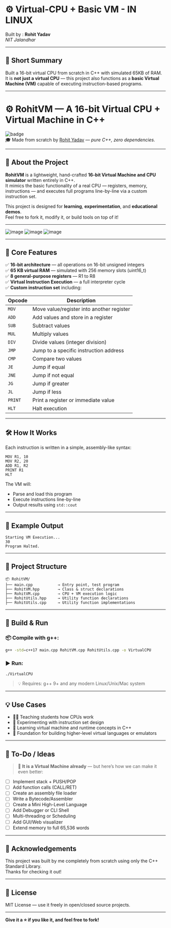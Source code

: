 # ⚙️ Virtual-CPU + Basic VM - IN LINUX

Built by : **Rohit Yadav**  
*NIT Jalandhar*

---

## 🧾 Short Summary

Built a 16-bit virtual CPU from scratch in C++ with simulated 65KB of RAM.  
It is **not just a virtual CPU** — this project also functions as a **basic Virtual Machine (VM)** capable of executing instruction-based programs.

---

# ⚙️ RohitVM — A 16-bit Virtual CPU + Virtual Machine in C++

![badge](https://img.shields.io/badge/status-Working-brightgreen)  
🎓 Made from scratch by [Rohit Yadav](https://github.com/YourGitHubUsername) — *pure C++, zero dependencies.*

---

## 🚀 About the Project

**RohitVM** is a lightweight, hand-crafted **16-bit Virtual Machine and CPU simulator** written entirely in C++.  
It mimics the basic functionality of a real CPU — registers, memory, instructions — and executes full programs line-by-line via a custom instruction set.

This project is designed for **learning**, **experimentation**, and **educational demos**.  
Feel free to fork it, modify it, or build tools on top of it!

---

![image](https://github.com/user-attachments/assets/31340bde-b08a-46b0-a677-36c5240fb175)
![image](https://github.com/user-attachments/assets/b2b431b0-9131-4b46-a5b9-4dde33ac5243)
![image](https://github.com/user-attachments/assets/83ce8a82-4b58-4aaf-bf68-39674171b9aa)

---

## 🧠 Core Features

✅ **16-bit architecture** — all operations on 16-bit unsigned integers  
✅ **65 KB virtual RAM** — simulated with 256 memory slots (uint16_t)  
✅ **8 general-purpose registers** — R1 to R8  
✅ **Virtual Instruction Execution** — a full interpreter cycle  
✅ **Custom instruction set** including:

| Opcode   | Description                             |
|----------|-----------------------------------------|
| `MOV`    | Move value/register into another register |
| `ADD`    | Add values and store in a register       |
| `SUB`    | Subtract values                          |
| `MUL`    | Multiply values                          |
| `DIV`    | Divide values (integer division)         |
| `JMP`    | Jump to a specific instruction address   |
| `CMP`    | Compare two values                       |
| `JE`     | Jump if equal                            |
| `JNE`    | Jump if not equal                        |
| `JG`     | Jump if greater                          |
| `JL`     | Jump if less                             |
| `PRINT`  | Print a register or immediate value      |
| `HLT`    | Halt execution                           |

---

## 🛠️ How It Works

Each instruction is written in a simple, assembly-like syntax:

```
MOV R1, 10
MOV R2, 20
ADD R1, R2
PRINT R1
HLT
```

The VM will:
- Parse and load this program
- Execute instructions line-by-line
- Output results using `std::cout`

---

## 🧪 Example Output

```
Starting VM Execution...
30
Program Halted.
```

---

## 📁 Project Structure

```
📦 RohitVM/
├── main.cpp           → Entry point, test program
├── RohitVM.hpp        → Class & struct declarations
├── RohitVM.cpp        → CPU + VM execution logic
├── RohitUtils.hpp     → Utility function declarations
├── RohitUtils.cpp     → Utility function implementations
```

---

## 🧩 Build & Run

### 📦 Compile with g++:

```bash
g++ -std=c++17 main.cpp RohitVM.cpp RohitUtils.cpp -o VirtualCPU
```

### ▶️ Run:

```bash
./VirtualCPU
```

> 💡 Requires: g++ 9+ and any modern Linux/Unix/Mac system

---

## 💡 Use Cases

- 🧑‍🎓 Teaching students how CPUs work
- 🔬 Experimenting with instruction set design
- 🧪 Learning virtual machine and runtime concepts in C++
- 🧱 Foundation for building higher-level virtual languages or emulators

---

## 📌 To-Do / Ideas  
> 🧠 **It is a Virtual Machine already** — but here’s how we can make it even better:

- [ ] Implement stack + PUSH/POP
- [ ] Add function calls (CALL/RET)
- [ ] Create an assembly file loader
- [ ] Write a Bytecode/Assembler
- [ ] Create a Mini High-Level Language
- [ ] Add Debugger or CLI Shell
- [ ] Multi-threading or Scheduling
- [ ] Add GUI/Web visualizer
- [ ] Extend memory to full 65,536 words

---

## 🙏 Acknowledgements

This project was built by me completely from scratch using only the C++ Standard Library.  
Thanks for checking it out!

---

## 📜 License

MIT License — use it freely in open/closed source projects.

---

**Give it a ⭐ if you like it, and feel free to fork!**
